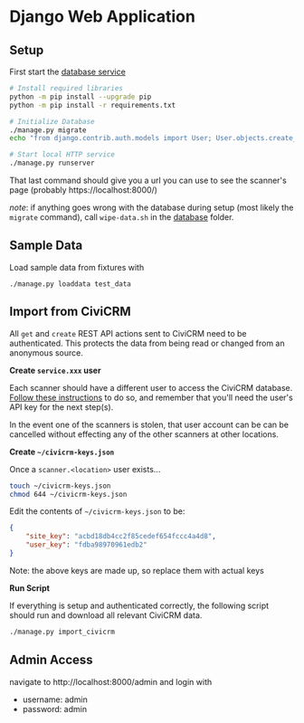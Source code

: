 # Django Web Application

## Setup

First start the [database service](../database)

```bash
# Install required libraries
python -m pip install --upgrade pip
python -m pip install -r requirements.txt

# Initialize Database
./manage.py migrate
echo "from django.contrib.auth.models import User; User.objects.create_superuser('admin', 'admin@nowhere.com', 'admin')" | python manage.py shell

# Start local HTTP service
./manage.py runserver
```

That last command should give you a url you can use to see the scanner's
page (probably https://localhost:8000/)

_note_: if anything goes wrong with the database during setup (most likely
the `migrate` command), call `wipe-data.sh` in the [database](../database)
folder.

## Sample Data

Load sample data from fixtures with

```
./manage.py loaddata test_data
```

## Import from CiviCRM

All `get` and `create` REST API actions sent to CiviCRM need to be
authenticated. This protects the data from being read or changed from an
anonymous source.

**Create `service.xxx` user**

Each scanner should have a different user to access the CiviCRM database.\
[Follow these instructions](../doc/NewUserScanner.md) to do so, and
remember that you'll need the user's API key for the next step(s).

In the event one of the scanners is stolen, that user account can be can
be cancelled without effecting any of the other scanners at other locations.

**Create `~/civicrm-keys.json`**

Once a `scanner.<location>` user exists...

```bash
touch ~/civicrm-keys.json
chmod 644 ~/civicrm-keys.json
```

Edit the contents of `~/civicrm-keys.json` to be:

```json
{
    "site_key": "acbd18db4cc2f85cedef654fccc4a4d8",
    "user_key": "fdba98970961edb2"
}
```

Note: the above keys are made up, so replace them with actual keys

**Run Script**

If everything is setup and authenticated correctly, the following
script should run and download all relevant CiviCRM data.

```bash
./manage.py import_civicrm
```

## Admin Access

navigate to http://localhost:8000/admin and login with
* username: admin
* password: admin
